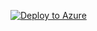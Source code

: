 [![Deploy to Azure](https://aka.ms/deploytoazurebutton)](https://portal.azure.com/#create/Microsoft.Template/uri/ENCODED-URL)

